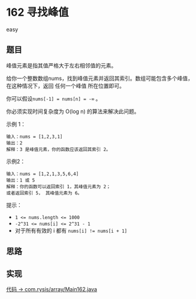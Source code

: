 # 162 寻找峰值

easy

## 题目

峰值元素是指其值严格大于左右相邻值的元素。

给你一个整数数组nums，找到峰值元素并返回其索引。数组可能包含多个峰值，在这种情况下，返回 任何一个峰值 所在位置即可。

你可以假设`nums[-1] = nums[n] = -∞` 。

你必须实现时间复杂度为 O(log n) 的算法来解决此问题。



示例 1：
```
输入：nums = [1,2,3,1]
输出：2
解释：3 是峰值元素，你的函数应该返回其索引 2。
```
示例2：
```
输入：nums = [1,2,1,3,5,6,4]
输出：1 或 5
解释：你的函数可以返回索引 1，其峰值元素为 2；
或者返回索引 5， 其峰值元素为 6。
```

提示：

- `1 <= nums.length <= 1000`
- `-2^31 <= nums[i] <= 2^31 - 1`
- 对于所有有效的 i 都有 `nums[i] != nums[i + 1]`

## 思路

## 实现

[代码 -> com.rysis/array/Main162.java](../../src/com/rysis/array/Main162.java)